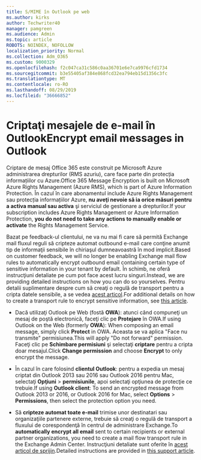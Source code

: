 ```yaml
---
title: S/MIME în Outlook pe web
ms.author: kirks
author: Techwriter40
manager: pamgreen
ms.audience: Admin
ms.topic: article
ROBOTS: NOINDEX, NOFOLLOW
localization_priority: Normal
ms.collection: Adm_O365
ms.custom: 9000329
ms.openlocfilehash: f2c047ca31c586c0aa36701e6e7ca9976cfd1734
ms.sourcegitcommit: b3e55405af384e868fcd32ea794eb15d1356c3fc
ms.translationtype: MT
ms.contentlocale: ro-RO
ms.lasthandoff: 08/29/2019
ms.locfileid: "36666852"
---
```

# <a name="encrypt-email-messages-in-outlook"></a><span data-ttu-id="8e9dc-102">Criptaţi mesajele de e-mail în Outlook</span><span class="sxs-lookup"><span data-stu-id="8e9dc-102">Encrypt email messages in Outlook</span></span>

<span data-ttu-id="8e9dc-103">Criptare de mesaj Office 365 este construit pe Microsoft Azure administrarea drepturilor (RMS azuriu), care face parte din protecția informațiilor cu Azure.</span><span class="sxs-lookup"><span data-stu-id="8e9dc-103">Office 365 Message Encryption is built on Microsoft Azure Rights Management (Azure RMS), which is part of Azure Information Protection.</span></span> <span data-ttu-id="8e9dc-104">În cazul în care abonamentul include Azure Rights Management sau protecția informațiilor Azure, **nu aveţi nevoie să ia orice măsuri pentru a activa manual sau activa** şi serviciul de gestionare a drepturilor.</span><span class="sxs-lookup"><span data-stu-id="8e9dc-104">If your subscription includes Azure Rights Management or Azure Information Protection, **you do not need to take any actions to manually enable or activate** the Rights Management Service.</span></span>

<span data-ttu-id="8e9dc-105">Bazat pe feedback-ul clientului, ne va nu mai fi care să permită Exchange mail fluxul reguli să cripteze automat outbound e-mail care conţine anumit tip de informaţii sensibile în chiriaşul dumneavoastră în mod implicit.</span><span class="sxs-lookup"><span data-stu-id="8e9dc-105">Based on customer feedback, we will no longer be enabling Exchange mail flow rules to automatically encrypt outbound email containing certain type of sensitive information in your tenant by default.</span></span> <span data-ttu-id="8e9dc-106">În schimb, ne oferă instrucţiuni detaliate pe cum pot face acest lucru singuri.</span><span class="sxs-lookup"><span data-stu-id="8e9dc-106">Instead, we are providing detailed instructions on how you can do so yourselves.</span></span> <span data-ttu-id="8e9dc-107">Pentru detalii suplimentare despre cum să creaţi o regulă de transport pentru a cripta datele sensibile, a se vedea [acest articol](https://aka.ms/OmeEtr).</span><span class="sxs-lookup"><span data-stu-id="8e9dc-107">For additional details on how to create a transport rule to encrypt sensitive information, see [this article](https://aka.ms/OmeEtr).</span></span>

- <span data-ttu-id="8e9dc-108">Dacă utilizaţi Outlook pe Web (fostă **OWA**): atunci când compuneţi un mesaj de poştă electronică, faceţi clic pe **Protejare** în OWA.</span><span class="sxs-lookup"><span data-stu-id="8e9dc-108">If using Outlook on the Web (formerly **OWA**): When composing an email message, simply click **Protect** in OWA.</span></span> <span data-ttu-id="8e9dc-109">Aceasta se va aplica "Face nu transmite" permisiunea.</span><span class="sxs-lookup"><span data-stu-id="8e9dc-109">This will apply "Do not forward" permission.</span></span> <span data-ttu-id="8e9dc-110">Faceţi clic pe **Schimbare permisiuni** şi selectaţi **criptare** pentru a cripta doar mesajul.</span><span class="sxs-lookup"><span data-stu-id="8e9dc-110">Click **Change permission** and choose **Encrypt** to only encrypt the message.</span></span>

- <span data-ttu-id="8e9dc-111">În cazul în care folosind **clientul Outlook**: pentru a expedia un mesaj criptat din Outlook 2013 sau 2016 sau Outlook 2016 pentru Mac, selectaţi **Opţiuni** > **permisiunile**, apoi selectaţi opţiunea de protecţie ce trebuie.</span><span class="sxs-lookup"><span data-stu-id="8e9dc-111">If using **Outlook client**: To send an encrypted message from Outlook 2013 or 2016, or Outlook 2016 for Mac, select **Options** > **Permissions**, then select the protection option you need.</span></span>

- <span data-ttu-id="8e9dc-112">Să **cripteze automat toate e-mail** trimise unor destinatari sau organizaţiile partenere externe, trebuie să creaţi o regulă de transport a fluxului de corespondenţă în centrul de administrare Exchange.</span><span class="sxs-lookup"><span data-stu-id="8e9dc-112">To **automatically encrypt all email** sent to certain recipients or external partner organizations, you need to create a mail flow transport rule in the Exchange Admin Center.</span></span> <span data-ttu-id="8e9dc-113">Instrucţiuni detaliate sunt oferite în [acest articol de sprijin](https://docs.microsoft.com/office365/securitycompliance/define-mail-flow-rules-to-encrypt-email#create-a-mail-flow-rule-to-encrypt-email-messages-with-the-new-ome-capabilities).</span><span class="sxs-lookup"><span data-stu-id="8e9dc-113">Detailed instructions are provided in [this support article](https://docs.microsoft.com/office365/securitycompliance/define-mail-flow-rules-to-encrypt-email#create-a-mail-flow-rule-to-encrypt-email-messages-with-the-new-ome-capabilities).</span></span>

